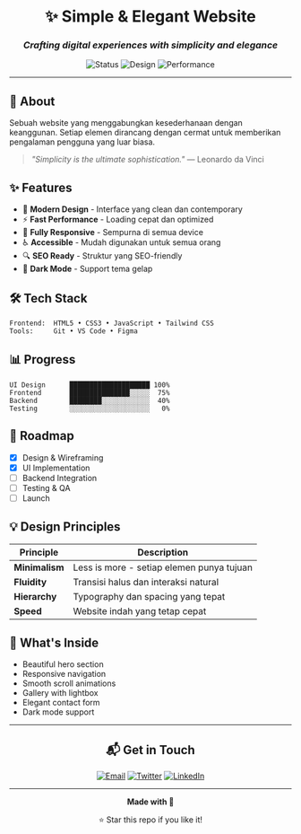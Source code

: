 <div align="center">

# ✨ Simple & Elegant Website

### *Crafting digital experiences with simplicity and elegance*

![Status](https://img.shields.io/badge/status-in%20development-blue?style=flat-square)
![Design](https://img.shields.io/badge/design-elegant-pink?style=flat-square)
![Performance](https://img.shields.io/badge/performance-optimized-green?style=flat-square)

</div>

---

## 🎯 About

Sebuah website yang menggabungkan kesederhanaan dengan keanggunan. Setiap elemen dirancang dengan cermat untuk memberikan pengalaman pengguna yang luar biasa.

> *"Simplicity is the ultimate sophistication."* — Leonardo da Vinci

## ✨ Features

- 🎨 **Modern Design** - Interface yang clean dan contemporary
- ⚡ **Fast Performance** - Loading cepat dan optimized
- 📱 **Fully Responsive** - Sempurna di semua device
- ♿ **Accessible** - Mudah digunakan untuk semua orang
- 🔍 **SEO Ready** - Struktur yang SEO-friendly
- 🌙 **Dark Mode** - Support tema gelap

## 🛠️ Tech Stack

```
Frontend:  HTML5 • CSS3 • JavaScript • Tailwind CSS
Tools:     Git • VS Code • Figma
```

## 📊 Progress

```
UI Design      ████████████████████ 100%
Frontend       ███████████████░░░░░  75%
Backend        ████████░░░░░░░░░░░░  40%
Testing        ░░░░░░░░░░░░░░░░░░░░   0%
```

## 🚀 Roadmap

- [x] Design & Wireframing
- [x] UI Implementation
- [ ] Backend Integration
- [ ] Testing & QA
- [ ] Launch

## 💡 Design Principles

| Principle | Description |
|-----------|-------------|
| **Minimalism** | Less is more - setiap elemen punya tujuan |
| **Fluidity** | Transisi halus dan interaksi natural |
| **Hierarchy** | Typography dan spacing yang tepat |
| **Speed** | Website indah yang tetap cepat |

## 📸 What's Inside

- Beautiful hero section
- Responsive navigation
- Smooth scroll animations
- Gallery with lightbox
- Elegant contact form
- Dark mode support

---

<div align="center">

## 📬 Get in Touch

[![Email](https://img.shields.io/badge/Email-D14836?style=for-the-badge&logo=gmail&logoColor=white)](mailto:your.email@example.com)
[![Twitter](https://img.shields.io/badge/Twitter-1DA1F2?style=for-the-badge&logo=twitter&logoColor=white)](https://twitter.com/yourusername)
[![LinkedIn](https://img.shields.io/badge/LinkedIn-0077B5?style=for-the-badge&logo=linkedin&logoColor=white)](https://linkedin.com/in/yourusername)

---

**Made with 💜**

⭐ Star this repo if you like it!

</div>
